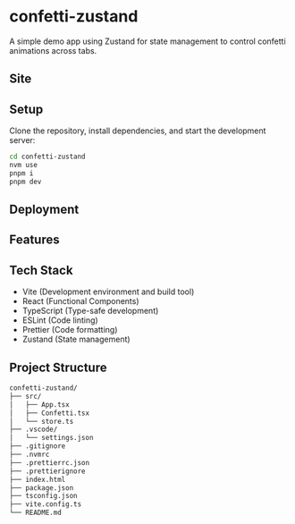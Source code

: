 # confetti-zustand

A simple demo app using Zustand for state management to control confetti animations across tabs.

## Site

<!-- TODO: Add deployed URL here -->

## Setup

Clone the repository, install dependencies, and start the development server:

```bash
cd confetti-zustand
nvm use
pnpm i
pnpm dev
```

## Deployment

<!-- TODO: Write about deployment method -->

## Features

<!-- TODO: Describe features such as cross-tab state sharing, animation triggers, etc. -->

## Tech Stack

- Vite (Development environment and build tool)
- React (Functional Components)
- TypeScript (Type-safe development)
- ESLint (Code linting)
- Prettier (Code formatting)
- Zustand (State management)

## Project Structure

```bash
confetti-zustand/
├── src/
│   ├── App.tsx
│   ├── Confetti.tsx
│   └── store.ts
├── .vscode/
│   └── settings.json
├── .gitignore
├── .nvmrc
├── .prettierrc.json
├── .prettierignore
├── index.html
├── package.json
├── tsconfig.json
├── vite.config.ts
└── README.md
```
